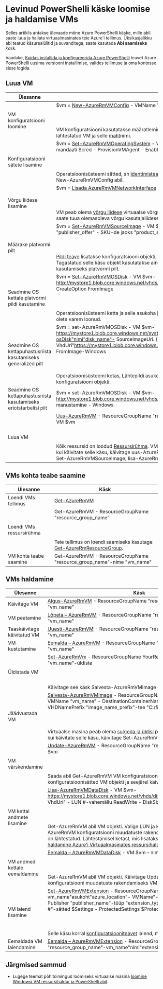 <properties 
   pageTitle="Levinud PowerShelli käske vms | Microsoft Azure'i"
   description="Levinud PowerShelli käske, võite alustada loomise ja haldamise oma Windows Azure'i VMs"
   services="virtual-machines-windows"
   documentationCenter=""
   authors="davidmu1" 
   manager="timlt" 
   editor="tysonn" 
   tags="azure-resource-manager"/>
   
<tags
   ms.service="virtual-machines-windows"
   ms.devlang="na"
   ms.topic="article"
   ms.tgt_pltfrm="vm-windows"
   ms.workload="infrastructure-services"
   ms.date="09/27/2016"
   ms.author="davidmu" />

# <a name="common-powershell-commands-for-creating-and-managing-vms"></a>Levinud PowerShelli käske loomise ja haldamise VMs

Selles artiklis antakse ülevaade mõne Azure PowerShelli käske, mille abil saate luua ja hallata virtuaalmasinates teie Azure'i tellimus.  Üksikasjalikku abi teatud käsurealülitid ja suvanditega, saate kasutada **Abi saamiseks** *käsk*.

Vaadake, [Kuidas installida ja konfigureerida Azure PowerShelli](../powershell-install-configure.md) teavet Azure PowerShelli uusima versiooni installimise, valides tellimuse ja oma kontosse sisse logida.

## <a name="create-a-vm"></a>Luua VM

Ülesanne | Käsk
-------------- | -------------------------
VM konfiguratsiooni loomine | $vm = [New-AzureRmVMConfig](https://msdn.microsoft.com/library/mt603727.aspx) - VMName "vm_name" - VMSize "vm_size"<BR></BR><BR></BR>VM konfiguratsiooni kasutatakse määratlemine või VM sätete värskendamine. Konfiguratsiooni on lähtestatud VM ja selle [maht](virtual-machines-windows-sizes.md)nimi.
Konfiguratsiooni sätete lisamine | $vm = [Set-AzureRmVMOperatingSystem](https://msdn.microsoft.com/library/mt603843.aspx) - VM $vm-Windowsi - arvutinimi "arvuti_nimi"-mandaati $cred - ProvisionVMAgent - EnableAutoUpdate<BR></BR><BR></BR>Operatsioonisüsteemi sätted, sh [identimisteabe](https://technet.microsoft.com/library/hh849815.aspx) lisatakse konfiguratsiooni objekti varem loodud New-AzureRmVMConfig abil.
Võrgu liidese lisamine | $vm = [Lisada AzureRmVMNetworkInterface](https://msdn.microsoft.com/library/mt619351.aspx) - VM $vm-Id $nic. ID<BR></BR><BR></BR>VM peab olema [võrgu liidese](virtual-machines-windows-ps-create.md) virtuaalse võrgus suhelda. [Get-AzureRmNetworkInterface](https://msdn.microsoft.com/library/mt619434.aspx) abil saate tuua olemasoleva võrgu kasutajaliidese objekti.
Määrake platvormi pilt | $vm = [Set-AzureRmVMSourceImage](https://msdn.microsoft.com/library/mt619344.aspx) - VM $vm - PublisherName "publisher_name" – pakub "publisher_offer" - SKU-de jaoks "product_sku"-"Viimane" versioon<BR></BR><BR></BR>[Pildi teave](virtual-machines-windows-cli-ps-findimage.md) lisatakse konfiguratsiooni objekti, mis on varem loodud New-AzureRmVMConfig abil. Tagastatud selle käsu objekt kasutatakse ainult siis, kui seate OS kettapuhastusriista kasutamiseks platvormi pilt.
Seadmine OS kettale platvormi pildi kasutamine | $vm = [Set-AzureRmVMOSDisk](https://msdn.microsoft.com/library/mt603746.aspx) - VM $vm-http://mystore1.blob.core.windows.net/vhds/disk_name.vhd"nimi"disk_name"- VhdUri" - CreateOption FromImage<BR></BR><BR></BR>Operatsioonisüsteemi ketta ja selle asukoha [laos](../storage/storage-powershell-guide-full.md) nimi on lisatud konfiguratsiooni objekt, mille olete varem loonud.
Seadmine OS kettapuhastusriista kasutamiseks generalized pilt | $vm = set-AzureRmVMOSDisk - VM $vm-https://mystore1.blob.core.windows.net/system/Microsoft.Compute/Images/myimages/myprefix-osDisk"nimi"disk_name"- SourceImageUri. {guid} .vhd"- VhdUri"https://mystore1.blob.core.windows.net/vhds/disk_name.vhd"- CreateOption FromImage-Windows<BR></BR><BR></BR>Operatsioonisüsteemi ketas, Lähtepildi asukoha ja ketta asukoha [salvestusruumi](../storage/storage-powershell-guide-full.md) nimi on lisatud konfiguratsiooni objekti.
Seadmine OS kettapuhastusriista kasutamiseks eriotstarbelisi pilt | $vm = set-AzureRmVMOSDisk - VM $vm-http://mystore1.blob.core.windows.net/vhds/"nimi"name_of_disk"- VhdUri" - CreateOption manustamine - Windows
Luua VM | [Uus-AzureRmVM]() - ResourceGroupName "resource_group_name"-asukoht "location_name" - VM $vm<BR></BR><BR></BR>Kõik ressursid on loodud [Ressursirühma](../powershell-azure-resource-manager.md). VM tuleb luua ressursirühma samasse [asukohta](https://msdn.microsoft.com/library/azure/dn495177.aspx) . Enne, kui käivitate selle käsu, käivitage uus-AzureRmVMConfig, Set-AzureRmVMOperatingSystem, Set-AzureRmVMSourceImage, lisa-AzureRmVMNetworkInterface ja Set-AzureRmVMOSDisk.

## <a name="get-information-about-vms"></a>VMs kohta teabe saamine

Ülesanne | Käsk
-------------- | -------------------------
Loendi VMs tellimus| [Get-AzureRmVM](https://msdn.microsoft.com/library/mt603718.aspx)
Loendi VMs ressursirühma | Get-AzureRmVM - ResourceGroupName "resource_group_name"<BR></BR><BR></BR>Teie tellimus on loendi saamiseks kasutage [Get-AzureRmResourceGroup](https://msdn.microsoft.com/library/mt679016.aspx).
VM kohta teabe saamine | Get-AzureRmVM - ResourceGroupName "resource_group_name"-nime "vm_name"

## <a name="manage-vms"></a>VMs haldamine

Ülesanne | Käsk
-------------- | -------------------------
Käivitage VM | [Algus-AzureRmVM](https://msdn.microsoft.com/library/mt603453.aspx) - ResourceGroupName "resource_group_name"-nime "vm_name"
VM peatamine | [Lõpeta – AzureRmVM](https://msdn.microsoft.com/library/mt603483.aspx) - ResourceGroupName "resource_group_name"-nime "vm_name"
Taaskäivitage käivitatud VM | [Uuesti-AzureRmVM](https://msdn.microsoft.com/library/mt603775.aspx) - ResourceGroupName "resource_group_name"-nime "vm_name"
VM kustutamine | [Eemalda – AzureRmVM](https://msdn.microsoft.com/library/mt603641.aspx) - ResourceGroupName "resource_group_name"-nime "vm_name"
Üldistada VM | [Set-AzureRmVm](https://msdn.microsoft.com/library/mt603688.aspx) - ResourceGroupName YourResourceGroup-nime "vm_name"-üldiste<BR></BR><BR></BR>Käivitage see käsk Salvesta-AzureRmVMImage enne.
Jäädvustada VM | [Salvesta-AzureRmVMImage](https://msdn.microsoft.com/library/mt619423.aspx) - ResourceGroupName "resource_group_name" - VMName "vm_name" - DestinationContainerName "image_container" - VHDNamePrefix "image_name_prefix"-tee "C:\filepath\filename.json"<BR></BR><BR></BR>Virtuaalse masina peab olema [sulgeda ja üldisi](virtual-machines-windows-generalize-vhd.md) pildi loomiseks kasutada. Enne, kui käivitate selle käsu, käivitage Set-AzureRmVm.
VM värskendamine | [Update-AzureRmVM](https://msdn.microsoft.com/library/mt603662.aspx) - ResourceGroupName "resource_group_name" - VM $vm<BR></BR><BR></BR>Saada abil Get-AzureRmVM VM konfiguratsioonile, muuta konfiguratsioonisätted VM objekti ja seejärel käivitage see käsk.
VM kettal andmete lisamine | [Lisa-AzureRmVMDataDisk](https://msdn.microsoft.com/library/mt603673.aspx) - VM $vm-https://mystore1.blob.core.windows.net/vhds/disk_name.vhd"nimi"disk_name"- VhdUri" - LUN #-vahemällu ReadWrite - DiskSizeinGB # - CreateOption tühi<BR></BR><BR></BR>Get-AzureRmVM abil VM objekti. Valige LUN ja ketta suurust. Käivitage Update-AzureRmVM konfiguratsiooni muudatuste rakendamiseks VM. Ketas, mille lisate on lähtestatud. Lähtestamisel ketast, mis lisatakse kohta leiate teavet teemast [haldamine Azure'i Virtuaalmasinates ressursihaldur ja PowerShelli abil](virtual-machines-windows-ps-manage.md).
VM andmed kettale eemaldamine | [Eemalda – AzureRmVMDataDisk](https://msdn.microsoft.com/library/mt603614.aspx) - VM $vm – nimi "disk_name"<BR></BR><BR></BR>Get-AzureRmVM abil VM objekti. Käivitage Update-AzureRmVM konfiguratsiooni muudatuste rakendamiseks VM.
VM laiend lisamine | [Set-AzureRmVMExtension](https://msdn.microsoft.com/library/mt603745.aspx) - ResourceGroupName "resource_group_name"-vm_name"asukoht"azure_location"- VMName"-nime "extension_name"-Publisher "publisher_name"-tüüp "extension_type" - TypeHandlerVersion "#. #"-sätted $Settings - ProtectedSettings $ProtectedSettings<BR></BR><BR></BR>Selle käsu korral [konfiguratsiooniteavet](virtual-machines-windows-extensions-configuration-samples.md) laiend, mida soovite installida.
Eemaldada VM laiendamine | [Eemalda – AzureRmVMExtension](https://msdn.microsoft.com/library/mt603782.aspx) - ResourceGroupName "resource_group_name"-vm_name"nimi"extension_name"- VMName"

## <a name="next-steps"></a>Järgmised sammud

- Lugege teemat põhitoimingud loomiseks virtuaalse masina [loomine Windowsi VM ressursihaldur ja PowerShelli abil](virtual-machines-windows-ps-create.md).

